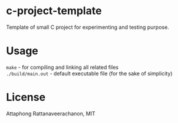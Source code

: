 # c-project-template
Template of small C project for experimenting and testing purpose.

# Usage
`make` - for compiling and linking all related files  <br />
`./build/main.out` - default executable file (for the sake of simplicity)

# License
Attaphong Rattanaveerachanon, MIT
